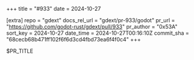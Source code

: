 +++
title = "#933"
date = 2024-10-27

[extra]
repo = "gdext"
docs_rel_url = "gdext/pr-933/godot"
pr_url = "https://github.com/godot-rust/gdext/pull/933"
pr_author = "0x53A"
sort_key = 2024-10-27
date_time = 2024-10-27T00:16:10Z
commit_sha = "68cecb68b471ff102f6f6d3cd4fbd73ea6f4f0c4"
+++

$PR_TITLE
